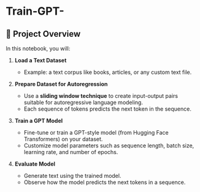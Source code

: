 # Train-GPT-

## 📘 Project Overview

In this notebook, you will:

1. **Load a Text Dataset**  
   - Example: a text corpus like books, articles, or any custom text file.

2. **Prepare Dataset for Autoregression**  
   - Use a **sliding window technique** to create input-output pairs suitable for autoregressive language modeling.  
   - Each sequence of tokens predicts the next token in the sequence.

3. **Train a GPT Model**  
   - Fine-tune or train a GPT-style model (from Hugging Face Transformers) on your dataset.  
   - Customize model parameters such as sequence length, batch size, learning rate, and number of epochs.

4. **Evaluate Model**  
   - Generate text using the trained model.  
   - Observe how the model predicts the next tokens in a sequence.
